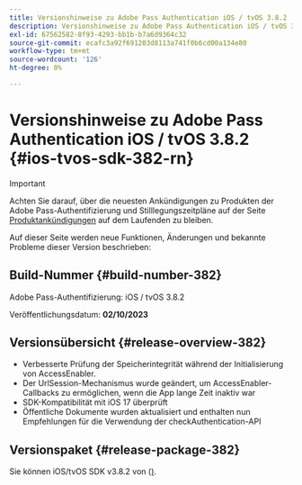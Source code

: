 ```yaml
---
title: Versionshinweise zu Adobe Pass Authentication iOS / tvOS 3.8.2
description: Versionshinweise zu Adobe Pass Authentication iOS / tvOS 3.8.2
exl-id: 67562582-8f93-4293-bb1b-b7a6d9364c32
source-git-commit: ecafc3a92f691203d8113a741f0b6cd00a134e80
workflow-type: tm+mt
source-wordcount: '126'
ht-degree: 0%

---
```


# Versionshinweise zu Adobe Pass Authentication iOS / tvOS 3.8.2 {#ios-tvos-sdk-382-rn}

>[!IMPORTANT]
>
> Achten Sie darauf, über die neuesten Ankündigungen zu Produkten der Adobe Pass-Authentifizierung und Stilllegungszeitpläne auf der Seite [Produktankündigungen](/help/authentication/product-announcements.md) auf dem Laufenden zu bleiben.

Auf dieser Seite werden neue Funktionen, Änderungen und bekannte Probleme dieser Version beschrieben:

## Build-Nummer {#build-number-382}

Adobe Pass-Authentifizierung: iOS / tvOS 3.8.2

Veröffentlichungsdatum: **02/10/2023**

## Versionsübersicht {#release-overview-382}

* Verbesserte Prüfung der Speicherintegrität während der Initialisierung von AccessEnabler.
* Der UrlSession-Mechanismus wurde geändert, um AccessEnabler-Callbacks zu ermöglichen, wenn die App lange Zeit inaktiv war
* SDK-Kompatibilität mit iOS 17 überprüft
* Öffentliche Dokumente wurden aktualisiert und enthalten nun Empfehlungen für die Verwendung der checkAuthentication-API

## Versionspaket {#release-package-382}

Sie können iOS/tvOS SDK v3.8.2 von ([) &#x200B;](https://tve.zendesk.com/hc/en-us/articles/204963209-iOS-tvOS-Native-AccessEnabler-Library).
